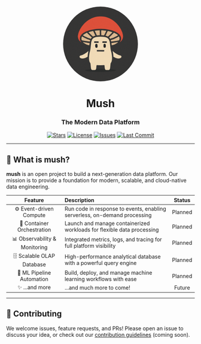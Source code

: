 <p align="center">
  <img src="static/mush.png" alt="mush logo" width="200" style="border-radius: 50%;"/>
</p>

<div align="center">

# Mush

### The Modern Data Platform

[![Stars](https://img.shields.io/github/stars/myceliumAI/mush?style=social)](https://github.com/myceliumAI/mush)
[![License](https://img.shields.io/badge/license-MIT-blue.svg)](./LICENSE)
[![Issues](https://img.shields.io/github/issues/myceliumAI/mush)](https://github.com/myceliumAI/mush/issues)
[![Last Commit](https://img.shields.io/github/last-commit/myceliumAI/mush)](https://github.com/myceliumAI/mush/commits/main)

</div>

---

## 🌟 What is mush?

**mush** is an open project to build a next-generation data platform. Our mission is to provide a foundation for modern, scalable, and cloud-native data engineering.

| Feature                    | Description                                                        | Status        |
|:--------------------------:|:-------------------------------------------------------------------|:-------------:|
| ⚙️ Event-driven Compute    | Run code in response to events, enabling serverless, on-demand processing | Planned       |
| 🐳 Container Orchestration | Launch and manage containerized workloads for flexible data processing | Planned       |
| 📊 Observability & Monitoring | Integrated metrics, logs, and tracing for full platform visibility | Planned       |
| 🗄️ Scalable OLAP Database  | High-performance analytical database with a powerful query engine   | Planned       |
| 🤖 ML Pipeline Automation  | Build, deploy, and manage machine learning workflows with ease      | Planned       |
| ✨ ...and more              | ...and much more to come!                                           | Future        |


---

## 🤝 Contributing
We welcome issues, feature requests, and PRs! Please open an issue to discuss your idea, or check out our [contribution guidelines](CONTRIBUTING.md) (coming soon).

